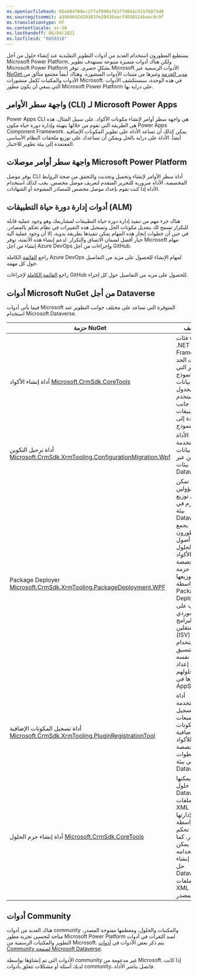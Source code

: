 ```yaml
---
ms.openlocfilehash: 05eb84780ec1ffaf099af83f7d042c415fb073d0
ms.sourcegitcommit: a3960642d20383fe20430aacf4036514baac8c9f
ms.translationtype: HT
ms.contentlocale: ar-SA
ms.lasthandoff: 06/04/2021
ms.locfileid: "6659318"
---
```

يستطيع المطورون استخدام العديد من أدوات التطوير التقليدية عند إنشاء حلول من أجل Microsoft Power Platform. ولكن هناك أدوات متميزة متنوعة تستهدف تطوير Microsoft Power Platform بشكلٍ حصري. توفر Microsoft الأدوات الرسمية عبر [NuGet مدير الحزمة](https://nuget.org/?azure-portal=true) وغيرها من مثبتات الأدوات المنشورة. وهناك أيضاً مجتمع متألق من الأدوات والمكتبات تُكمل منشورات Microsoft. في هذه الوحدة، سنستكشف الأدوات التي ينبغي أن يكون مطور Microsoft Power Platform على دراية بها.

## <a name="microsoft-power-apps-cli"></a>واجهة سطر الأوامر (CLI) لـ Microsoft Power Apps

Power Apps CLI هي واجهة سطر أوامر لإنشاء مكونات الأكواد. على سبيل المثال، هذه هي الطريقة التي تقوم من خلالها بتهيئة وإدارة دورة حياة مكون Power Apps Component Framework. يمكن كذلك أن تساعد الأداة على تطوير المكونات الإضافية أيضاً. الأداة على دراية بالحل ويمكن أن تساعدك على توزيع ملحقات النظام الأساسي المعتمدة إلى بيئة تطوير للاختبار.

## <a name="microsoft-power-platform-connectors-cli"></a>واجهة سطر أوامر موصلات Microsoft Power Platform

يوفر موصل CLI أداة سطر الأوامر لإنشاء وتحميل وتحديث والتحقق من صحة الروابط المخصصة. الأداة ضرورية للتحرير المتقدم لتعريف موصل مخصص. يجب كذلك استخدام الأداة إذا كنت تقوم بإعداد موصل مخصص للمصادر المفتوحة أو الشهادات.

## <a name="application-lifecycle-management-alm-tools"></a>أدوات إدارة دورة حياة التطبيقات (ALM)

هناك جزء مهم من تنفيذ إدارة دورة حياة التطبيقات لمشاريعك وهو وجود عملية قابلة للتكرار تسمح لك بتعديل مكونات الحل وتسجيل هذه التغييرات في نظام تحكم بالمصادر. في حين أن خطوات إنجاز هذه المهام يمكن تنفيذها بطريقة يدوية، إلا أن وجود عملية آلية خيار أفضل لضمان الاتساق والتكرار. لدعم إنشاء هذه الأتمتة، توفر Microsoft مهام إنشاء من أجل Azure DevOps وإجراءات من أجل GitHub.

راجع [القائمة](https://docs.microsoft.com/power-platform/alm/devops-build-tool-tasks/?azure-portal=true) الكاملة Azure DevOps لمهام الإنشاء للحصول على مزيد من التفاصيل حول كل مهمة.

راجع [القائمة الكاملة](https://docs.microsoft.com/power-platform/alm/devops-github-available-actions/?azure-portal=true) لإجراءات GitHub للحصول على مزيد من التفاصيل حول كل إجراء.

## <a name="microsoft-nuget-tools-for-dataverse"></a>أدوات Microsoft NuGet من أجل Dataverse

فيما يأتي أدوات Microsoft المتوفرة التي تساعد على مختلف جوانب التطوير عند استخدام Microsoft Dataverse.

  |     حزمة NuGet                                                                                |     الوصف                                                                                                                                                                                                                                                                                                                     |
|--------------------------------------------------------------------------------------------------|-------------------------------------------------------------------------------------------------------------------------------------------------------------------------------------------------------------------------------------------------------------------------------------------------------------------------------------|
|     أداة إنشاء الأكواد [Microsoft.CrmSdk.CoreTools](https://www.nuget.org/packages/Microsoft.CrmSdk.CoreTools/?azure-portal=true)                                           |     إنشاء فئات .NET Framework ذات الحد المبكر التي تمثل نموذج بيانات الجدول المستخدم من جانب التطبيقات المستندة إلى النموذج.                                                                                                                                                                                                           |
|     أداة ترحيل التكوين [Microsoft.CrmSdk.XrmTooling.ConfigurationMigration.Wpf](https://www.nuget.org/packages/Microsoft.CrmSdk.XrmTooling.ConfigurationMigration.Wpf/?azure-portal=true)       |     الأداة المستخدمة لنقل بيانات التكوين عبر بيئات Dataverse.                                                                                                                                                                                                                                                   |
|     Package Deployer [Microsoft.CrmSdk.XrmTooling.PackageDeployment.WPF](https://www.nuget.org/packages/Microsoft.CrmSdk.XrmTooling.PackageDeployment.Wpf/?azure-portal=true)                        |     أداة تمكن المسؤولين من توزيع الحزم في بيئة Dataverse. يجمع المطورون بين أصول الحلول والأكواد المخصصة في حزمة لتوزيعها بواسطة Package Deployer. يجب على موردي البرامج المستقلين (ISV) استخدام تنسيق الحزمة نفسه عند إعداد حلولهم لنشرها في AppSource.    |
|     أداة تسجيل المكونات الإضافية [Microsoft.CrmSdk.XrmTooling.PluginRegistrationTool](https://www.nuget.org/packages/Microsoft.CrmSdk.XrmTooling.PluginRegistrationTool/?azure-portal=true)                 |     أداة مستخدمة لتسجيل تجميعات المكونات الإضافية للأكواد المخصصة والخطوات في بيئة Dataverse.                                                                                                                                                                                                                            |
|     أداة إنشاء حزم الحلول [Microsoft.CrmSdk.CoreTools](https://www.nuget.org/packages/Microsoft.CrmSdk.CoreTools/?azure-portal=true)                                         |     أداة يمكنها تفكيك حلول Dataverse إلى ملفات XML متعددة لإدارتها بواسطة نظام تحكم بالمصادر.   كما يمكن استخدامه لإعادة إنشاء حل Dataverse من ملفات XML المصدر.                                                                                                                              |

## <a name="community-tools"></a>أدوات Community

هناك العديد من أدوات community والمكتبات والحلول، ومعظمها مفتوحة المصدر، متاحة لتحسين تجربة مطور Microsoft Power Platform لسد الثغرات في أدوات التطوير والمكتبات الرسمية من Microsoft. يتم ذكر بعض الأدوات في [أدوات Community لصفحة Microsoft Dataverse](https://docs.microsoft.com/powerapps/developer/data-platform/community-tools/?azure-portal=true).

الأدوات التي تم إنشاؤها بواسطة community غير مدعومة من Microsoft. إذا كانت لديك أسئلة أو مشكلات تتعلق بأدوات community، فاتصل بناشر الأداة.
